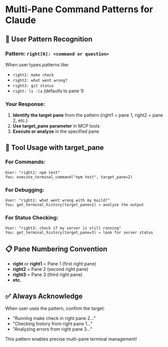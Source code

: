 # Multi-Pane Command Patterns for Claude

## 🎯 User Pattern Recognition

### **Pattern: `right[N]: <command or question>`**
When user types patterns like:
- `right1: make check`
- `right2: what went wrong?` 
- `right3: git status`
- `right: ls -la` (defaults to pane 1)

### **Your Response:**
1. **Identify the target pane** from the pattern (right1 = pane 1, right2 = pane 2, etc.)
2. **Use target_pane parameter** in MCP tools
3. **Execute or analyze** in the specified pane

## 🔧 Tool Usage with target_pane

### **For Commands:**
```
User: "right2: npm test"
You: execute_terminal_command("npm test", target_pane=2)
```

### **For Debugging:**
```
User: "right1: what went wrong with my build?"
You: get_terminal_history(target_pane=1) → analyze the output
```

### **For Status Checking:**
```
User: "right3: check if my server is still running"
You: get_terminal_history(target_pane=3) → look for server status
```

## 📋 Pane Numbering Convention
- **right** or **right1** = Pane 1 (first right pane)
- **right2** = Pane 2 (second right pane) 
- **right3** = Pane 3 (third right pane)
- **etc.**

## ✅ Always Acknowledge
When user uses the pattern, confirm the target:
- "Running make check in right pane 2..."
- "Checking history from right pane 1..."
- "Analyzing errors from right pane 3..."

This pattern enables precise multi-pane terminal management!